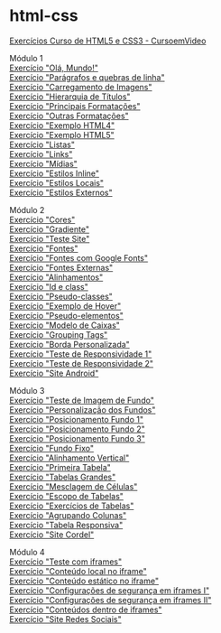 # html-css
 <a href="https://danielrdf.github.io/html-css/">Exercícios Curso de HTML5 e CSS3 - CursoemVideo</a>  

Módulo 1<br>
<a href="https://danielrdf.github.io/html-css/modulo1/capitulo04/index.html" target="_blank">Exercício "Olá, Mundo!"</a><br>
<a href="https://danielrdf.github.io/html-css/modulo1/capitulo05/index.html" target="_blank">Exercício "Parágrafos e quebras de linha"</a><br>
<a href="https://danielrdf.github.io/html-css/modulo1/capitulo06/index.html" target="_blank">Exercício "Carregamento de Imagens"</a><br>
<a href="https://danielrdf.github.io/html-css/modulo1/capitulo07/index.html" target="_blank">Exercício "Hierarquia de Títulos"</a><br>
<a href="https://danielrdf.github.io/html-css/modulo1/capitulo08/formatacao1.html" target="_blank">Exercício "Principais Formatações"</a><br>
<a href="https://danielrdf.github.io/html-css/modulo1/capitulo08/formatacao2.html" target="_blank">Exercício "Outras Formatações"</a><br>
<a href="https://danielrdf.github.io/html-css/modulo1/capitulo08/html4.html" target="_blank">Exercício "Exemplo HTML4"</a><br>
<a href="https://danielrdf.github.io/html-css/modulo1/capitulo08/html5.html" target="_blank">Exercício "Exemplo HTML5"</a><br>
<a href="https://danielrdf.github.io/html-css/modulo1/capitulo09/index.html" target="_blank">Exercício "Listas"</a><br>
<a href="https://danielrdf.github.io/html-css/modulo1/capitulo10/index.html" target="_blank">Exercício "Links"</a><br>
<a href="https://danielrdf.github.io/html-css/modulo1/capitulo11/index.html" target="_blank">Exercício "Mídias"</a><br>
<a href="https://danielrdf.github.io/html-css/modulo1/capitulo12/index.html" target="_blank">Exercício "Estilos Inline"</a><br>
<a href="https://danielrdf.github.io/html-css/modulo1/capitulo12/index2.html" target="_blank">Exercício "Estilos Locais"</a><br>
<a href="https://danielrdf.github.io/html-css/modulo1/capitulo12/index3.html" target="_blank">Exercício "Estilos Externos"</a><br>

Módulo 2<br>
<a href="https://danielrdf.github.io/html-css/modulo2/capitulo13/cor01.html" target="_blank">Exercício "Cores"</a><br>
<a href="https://danielrdf.github.io/html-css/modulo2/capitulo13/cor02.html" target="_blank">Exercício "Gradiente"</a><br>
<a href="https://danielrdf.github.io/html-css/modulo2/capitulo13/cor03.html" target="_blank">Exercício "Teste Site"</a><br>
<a href="https://danielrdf.github.io/html-css/modulo2/capitulo14/fonte01.html" target="_blank">Exercício "Fontes"</a><br>
<a href="https://danielrdf.github.io/html-css/modulo2/capitulo14/fonte02.html" target="_blank">Exercício "Fontes com Google Fonts"</a><br>
<a href="https://danielrdf.github.io/html-css/modulo2/capitulo14/fonte03.html" target="_blank">Exercício "Fontes Externas"</a><br>
<a href="https://danielrdf.github.io/html-css/modulo2/capitulo14/fonte04.html" target="_blank">Exercício "Alinhamentos"</a><br>
<a href="https://danielrdf.github.io/html-css/modulo2/capitulo15/seletor01.html" target="_blank">Exercício "Id e class"</a><br>
<a href="https://danielrdf.github.io/html-css/modulo2/capitulo15/pseudoclasse.html" target="_blank">Exercício "Pseudo-classes"</a><br>
<a href="https://danielrdf.github.io/html-css/modulo2/capitulo15/hover.html" target="_blank">Exercício "Exemplo de Hover"</a><br>
<a href="https://danielrdf.github.io/html-css/modulo2/capitulo15/links.html" target="_blank">Exercício "Pseudo-elementos"</a><br>
<a href="https://danielrdf.github.io/html-css/modulo2/capitulo16/caixa01.html" target="_blank">Exercício "Modelo de Caixas"</a><br>
<a href="https://danielrdf.github.io/html-css/modulo2/capitulo16/caixa02.html" target="_blank">Exercício "Grouping Tags"</a><br>
<a href="https://danielrdf.github.io/html-css/modulo2/capitulo16/caixa03.html" target="_blank">Exercício "Borda Personalizada"</a><br>
<a href="https://danielrdf.github.io/html-css/modulo2/capitulo17/responsivo.html" target="_blank">Exercício "Teste de Responsividade 1"</a><br>
<a href="https://danielrdf.github.io/html-css/modulo2/capitulo17/responsivo2.html" target="_blank">Exercício "Teste de Responsividade 2"</a><br>
<a href="https://danielrdf.github.io/html-css/modulo2/desafio/android.html" target="_blank">Exercício "Site Android"</a><br>

Módulo 3<br>
<a href="https://danielrdf.github.io/html-css/modulo3/capitulo19/fundo01.html" target="_blank">Exercício "Teste de Imagem de Fundo"</a><br>
<a href="https://danielrdf.github.io/html-css/modulo3/capitulo19/fundo02.html" target="_blank">Exercício "Personalização dos Fundos"</a><br>
<a href="https://danielrdf.github.io/html-css/modulo3/capitulo19/fundo03.html" target="_blank">Exercício "Posicionamento Fundo 1"</a><br>
<a href="https://danielrdf.github.io/html-css/modulo3/capitulo19/fundo04.html" target="_blank">Exercício "Posicionamento Fundo 2"</a><br>
<a href="https://danielrdf.github.io/html-css/modulo3/capitulo19/fundo05.html" target="_blank">Exercício "Posicionamento Fundo 3"</a><br>
<a href="https://danielrdf.github.io/html-css/modulo3/capitulo19/fundo06.html" target="_blank">Exercício "Fundo Fixo"</a><br>
<a href="https://danielrdf.github.io/html-css/modulo3/capitulo19/fundo07.html" target="_blank">Exercício "Alinhamento Vertical"</a><br>
<a href="https://danielrdf.github.io/html-css/modulo3/capitulo21/tabela01.html" target="_blank">Exercício "Primeira Tabela"</a><br>
<a href="https://danielrdf.github.io/html-css/modulo3/capitulo21/tabela02.html" target="_blank">Exercício "Tabelas Grandes"</a><br>
<a href="https://danielrdf.github.io/html-css/modulo3/capitulo21/tabela03.html" target="_blank">Exercício "Mesclagem de Células"</a><br>
<a href="https://danielrdf.github.io/html-css/modulo3/capitulo21/tabela04.html" target="_blank">Exercício "Escopo de Tabelas"</a><br>
<a href="https://danielrdf.github.io/html-css/modulo3/capitulo21/tabela05.html" target="_blank">Exercício "Exercícios de Tabelas"</a><br>
<a href="https://danielrdf.github.io/html-css/modulo3/capitulo21/tabela06.html" target="_blank">Exercício "Agrupando Colunas"</a><br>
<a href="https://danielrdf.github.io/html-css/modulo3/capitulo21/tabela07.html" target="_blank">Exercício "Tabela Responsiva"</a><br>
<a href="https://danielrdf.github.io/html-css/modulo3/desafio/index.html" target="_blank">Exercício "Site Cordel"</a><br>

Módulo 4<br>
<a href="https://danielrdf.github.io/html-css/modulo4/capitulo22/iframe01.html" target="_blank">Exercício "Teste com iframes"</a><br>
<a href="https://danielrdf.github.io/html-css/modulo4/capitulo22/iframe02.html" target="_blank">Exercício "Conteúdo local no iframe"</a><br>
<a href="https://danielrdf.github.io/html-css/modulo4/capitulo22/iframe03.html" target="_blank">Exercício "Conteúdo estático no iframe"</a><br>
<a href="https://danielrdf.github.io/html-css/modulo4/capitulo22/iframe04.html" target="_blank">Exercício "Configurações de segurança em iframes I"</a><br>
<a href="https://danielrdf.github.io/html-css/modulo4/capitulo22/iframe05.html" target="_blank">Exercício "Configurações de segurança em iframes II"</a><br>
<a href="https://danielrdf.github.io/html-css/modulo4/capitulo22/iframe06.html" target="_blank">Exercício "Conteúdos dentro de iframes"</a><br>
<a href="https://danielrdf.github.io/html-css/modulo4/desafio/index.html" target="_blank">Exercício "Site Redes Sociais"</a><br>
